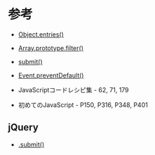 # 参考

- [Object.entries()](https://developer.mozilla.org/ja/docs/Web/JavaScript/Reference/Global_Objects/Object/entries)  
- [Array.prototype.filter()](https://developer.mozilla.org/ja/docs/Web/JavaScript/Reference/Global_Objects/Array/filter)  
- [submit()](https://developer.mozilla.org/ja/docs/Web/API/HTMLFormElement/submit)  
- [Event.preventDefault()](https://developer.mozilla.org/ja/docs/Web/API/Event/preventDefault)  

- JavaScriptコードレシピ集 - 62, 71, 179  
- 初めてのJavaScript - P150, P316, P348, P401  

## jQuery
- [.submit()](http://js.studio-kingdom.com/jquery/events/submit)  
